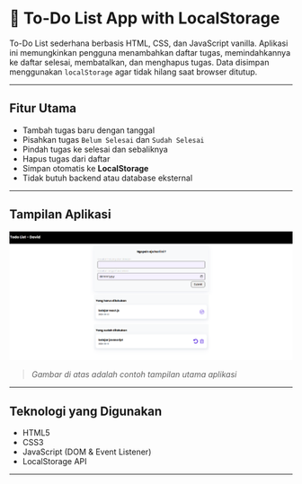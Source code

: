 # 📝 To-Do List App with LocalStorage

To-Do List sederhana berbasis HTML, CSS, dan JavaScript vanilla. Aplikasi ini memungkinkan pengguna menambahkan daftar tugas, memindahkannya ke daftar selesai, membatalkan, dan menghapus tugas. Data disimpan menggunakan `localStorage` agar tidak hilang saat browser ditutup.

---

## Fitur Utama

- Tambah tugas baru dengan tanggal
- Pisahkan tugas `Belum Selesai` dan `Sudah Selesai`
- Pindah tugas ke selesai dan sebaliknya
- Hapus tugas dari daftar
- Simpan otomatis ke **LocalStorage**
- Tidak butuh backend atau database eksternal

---

## Tampilan Aplikasi

![Preview UI](./assets/todoImage.png)

> _Gambar di atas adalah contoh tampilan utama aplikasi_

---

## Teknologi yang Digunakan

- HTML5
- CSS3
- JavaScript (DOM & Event Listener)
- LocalStorage API

---
